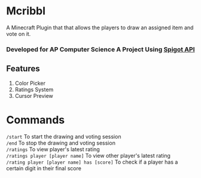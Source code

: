 # Mcribbl
A Minecraft Plugin that that allows the players to draw an assigned item and vote on it.
### Developed for AP Computer Science A Project Using [Spigot API](https://hub.spigotmc.org/stash/projects/SPIGOT)

## Features
1. Color Picker
2. Ratings System
3. Cursor Preview

# Commands
`/start` To start the drawing and voting session <br />
`/end` To stop the drawing and voting session <br />
`/ratings` To view player's latest rating <br />
`/ratings player [player name]` To view other player's latest rating <br />
`/rating player [player name] has [score]` To check if a player has a certain digit in their final score
